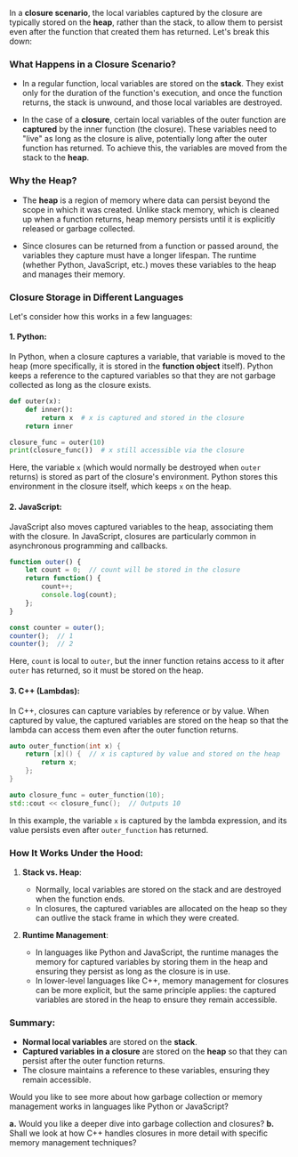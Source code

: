 In a **closure scenario**, the local variables captured by the closure are typically stored on the **heap**, rather than the stack, to allow them to persist even after the function that created them has returned. Let's break this down:

### What Happens in a Closure Scenario?

- In a regular function, local variables are stored on the **stack**. They exist only for the duration of the function's execution, and once the function returns, the stack is unwound, and those local variables are destroyed.
  
- In the case of a **closure**, certain local variables of the outer function are **captured** by the inner function (the closure). These variables need to "live" as long as the closure is alive, potentially long after the outer function has returned. To achieve this, the variables are moved from the stack to the **heap**.

### Why the Heap?

- The **heap** is a region of memory where data can persist beyond the scope in which it was created. Unlike stack memory, which is cleaned up when a function returns, heap memory persists until it is explicitly released or garbage collected.
  
- Since closures can be returned from a function or passed around, the variables they capture must have a longer lifespan. The runtime (whether Python, JavaScript, etc.) moves these variables to the heap and manages their memory.

### Closure Storage in Different Languages

Let's consider how this works in a few languages:

#### 1. **Python**:
In Python, when a closure captures a variable, that variable is moved to the heap (more specifically, it is stored in the **function object** itself). Python keeps a reference to the captured variables so that they are not garbage collected as long as the closure exists.

```python
def outer(x):
    def inner():
        return x  # x is captured and stored in the closure
    return inner

closure_func = outer(10)
print(closure_func())  # x still accessible via the closure
```
Here, the variable `x` (which would normally be destroyed when `outer` returns) is stored as part of the closure's environment. Python stores this environment in the closure itself, which keeps `x` on the heap.

#### 2. **JavaScript**:
JavaScript also moves captured variables to the heap, associating them with the closure. In JavaScript, closures are particularly common in asynchronous programming and callbacks.

```javascript
function outer() {
    let count = 0;  // count will be stored in the closure
    return function() {
        count++;
        console.log(count);
    };
}

const counter = outer();
counter();  // 1
counter();  // 2
```
Here, `count` is local to `outer`, but the inner function retains access to it after `outer` has returned, so it must be stored on the heap.

#### 3. **C++ (Lambdas)**:
In C++, closures can capture variables by reference or by value. When captured by value, the captured variables are stored on the heap so that the lambda can access them even after the outer function returns.

```cpp
auto outer_function(int x) {
    return [x]() {  // x is captured by value and stored on the heap
        return x;
    };
}

auto closure_func = outer_function(10);
std::cout << closure_func();  // Outputs 10
```

In this example, the variable `x` is captured by the lambda expression, and its value persists even after `outer_function` has returned.

### How It Works Under the Hood:

1. **Stack vs. Heap**: 
   - Normally, local variables are stored on the stack and are destroyed when the function ends.
   - In closures, the captured variables are allocated on the heap so they can outlive the stack frame in which they were created.

2. **Runtime Management**:
   - In languages like Python and JavaScript, the runtime manages the memory for captured variables by storing them in the heap and ensuring they persist as long as the closure is in use.
   - In lower-level languages like C++, memory management for closures can be more explicit, but the same principle applies: the captured variables are stored in the heap to ensure they remain accessible.

### Summary:
- **Normal local variables** are stored on the **stack**.
- **Captured variables in a closure** are stored on the **heap** so that they can persist after the outer function returns.
- The closure maintains a reference to these variables, ensuring they remain accessible.

Would you like to see more about how garbage collection or memory management works in languages like Python or JavaScript?

**a.** Would you like a deeper dive into garbage collection and closures?
**b.** Shall we look at how C++ handles closures in more detail with specific memory management techniques?